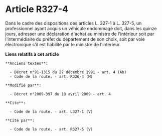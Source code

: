 # Article R327-4

Dans le cadre des dispositions des articles L. 327-1 à L. 327-5, un professionnel ayant acquis un véhicule endommagé doit,
dans les quinze jours, adresser une déclaration d'achat au ministre de l'intérieur soit par l'intermédiaire du préfet du
département de son choix, soit par voie électronique s'il est habilité par le ministre de l'intérieur.

**Liens relatifs à cet article**

	**Anciens textes**:

	  - Décret n°91-1315 du 27 décembre 1991 - art. 4 (Ab)
	  - Code de la route. - art. R326-4 (M)

	**Modifié par**:

	  - Décret n°2009-397 du 10 avril 2009 - art. 4

	**Cite**:

	  - Code de la route. - art. L327-1 (V)

	**Cité par**:

	  - Code de la route. - art. R327-5 (V)
